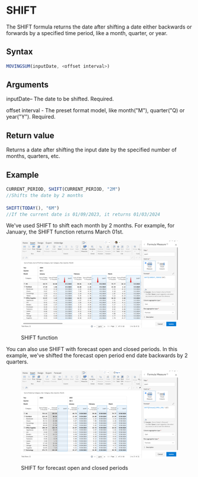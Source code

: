# SHIFT

The SHIFT formula returns the date after shifting a date either backwards or forwards by a specified time period, like a month, quarter, or year.

## Syntax

```javascript
MOVINGSUM(inputDate, <offset interval>)
```

## Arguments

inputDate– The date to be shifted. Required.

offset interval - The preset format model, like month("M"), quarter("Q) or year("Y"). Required.

## Return value

Returns a date after shifting the input date by the specified number of months, quarters, etc.

## Example

```javascript
CURRENT_PERIOD, SHIFT(CURRENT_PERIOD, "2M")
//Shifts the date by 2 months

SHIFT(TODAY(), "6M")
//If the current date is 01/09/2023, it returns 01/03/2024
```

We've used SHIFT to shift each month by 2 months. For example, for January, the SHIFT function returns March 01st.

<figure><img src="../../.gitbook/assets/image (1373).png" alt=""><figcaption><p>SHIFT function</p></figcaption></figure>

You can also use SHIFT with forecast open and closed periods. In this example, we've shifted the forecast open period end date backwards by 2 quarters.

<figure><img src="../../.gitbook/assets/image (1374).png" alt=""><figcaption><p>SHIFT for forecast open and closed periods</p></figcaption></figure>
